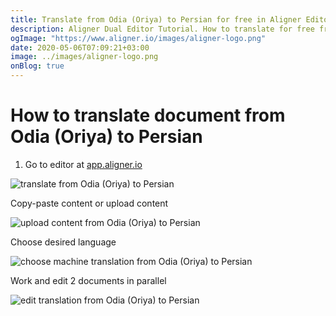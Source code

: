```yaml
---
title: Translate from Odia (Oriya) to Persian for free in Aligner Editor
description: Aligner Dual Editor Tutorial. How to translate for free from Odia (Oriya) to Persian. Aligner is multilingual document management platform. 
ogImage: "https://www.aligner.io/images/aligner-logo.png"
date: 2020-05-06T07:09:21+03:00
image: ../images/aligner-logo.png
onBlog: true
---
```


# How to translate document from Odia (Oriya) to Persian

1. Go to editor at [app.aligner.io](https://app.aligner.io "Aligner App web page")

![translate from Odia (Oriya) to Persian](../aligner-blank-editor.png "translate from Odia (Oriya) to Persian")

Copy-paste content or upload content

![upload content from Odia (Oriya) to Persian](../aligner-uploaded-document.png "upload content from Odia (Oriya) to Persian")

Choose desired language

![choose machine translation from Odia (Oriya) to Persian](../aligner-language-dropdown.png "choose machine translation from Odia (Oriya) to Persian")

Work and edit 2 documents in parallel

![edit translation from Odia (Oriya) to Persian](../aligner-double-sitded-editor.png "edit translation from Odia (Oriya) to Persian")


